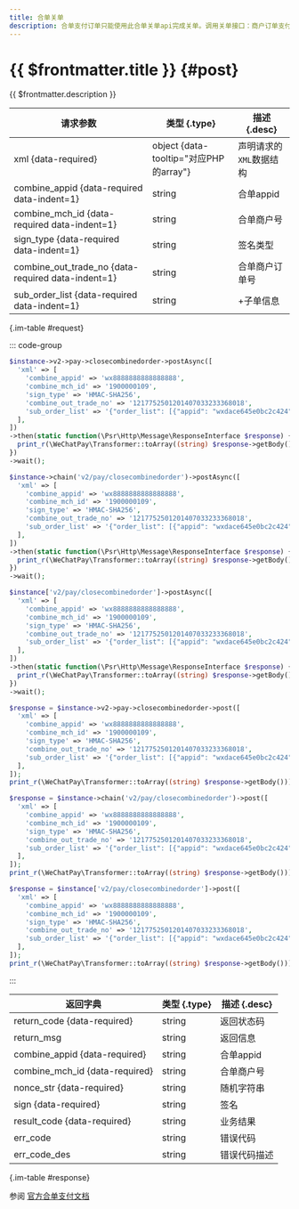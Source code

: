 ```yaml
---
title: 合单关单
description: 合单支付订单只能使用此合单关单api完成关单。调用关单接口：商户订单支付失败需要生成新单号重新发起支付，要对原订单号调用关单，避免重复支付；系统下单后，用户支付超时，系统退出不再受理，避免用户继续，请调用关单接口。**注意：订单生成后不能马上调用关单接口，最短调用时间间隔为1分钟。**
---
```


# {{ $frontmatter.title }} {#post}

{{ $frontmatter.description }}

| 请求参数 | 类型 {.type} | 描述 {.desc}
| --- | --- | ---
| xml {data-required} | object {data-tooltip="对应PHP的array"} | 声明请求的`XML`数据结构
| combine_appid {data-required data-indent=1} | string | 合单appid
| combine_mch_id {data-required data-indent=1} | string | 合单商户号
| sign_type {data-required data-indent=1} | string | 签名类型
| combine_out_trade_no {data-required data-indent=1} | string | 合单商户订单号
| sub_order_list {data-required data-indent=1} | string | +子单信息

{.im-table #request}

::: code-group

```php [异步纯链式]
$instance->v2->pay->closecombinedorder->postAsync([
  'xml' => [
    'combine_appid' => 'wx8888888888888888',
    'combine_mch_id' => '1900000109',
    'sign_type' => 'HMAC-SHA256',
    'combine_out_trade_no' => '1217752501201407033233368018',
    'sub_order_list' => '{"order_list": [{"appid": "wxdace645e0bc2c424","mch_id": "1900009001","out_trade_no": "OD201708030001","sub_appid": "wxdace645e0bc2c423","sub_mch_id": 1900009002}],"order_num": 3}',
  ],
])
->then(static function(\Psr\Http\Message\ResponseInterface $response) {
  print_r(\WeChatPay\Transformer::toArray((string) $response->getBody()));
})
->wait();
```

```php [异步声明式]
$instance->chain('v2/pay/closecombinedorder')->postAsync([
  'xml' => [
    'combine_appid' => 'wx8888888888888888',
    'combine_mch_id' => '1900000109',
    'sign_type' => 'HMAC-SHA256',
    'combine_out_trade_no' => '1217752501201407033233368018',
    'sub_order_list' => '{"order_list": [{"appid": "wxdace645e0bc2c424","mch_id": "1900009001","out_trade_no": "OD201708030001","sub_appid": "wxdace645e0bc2c423","sub_mch_id": 1900009002}],"order_num": 3}',
  ],
])
->then(static function(\Psr\Http\Message\ResponseInterface $response) {
  print_r(\WeChatPay\Transformer::toArray((string) $response->getBody()));
})
->wait();
```

```php [异步属性式]
$instance['v2/pay/closecombinedorder']->postAsync([
  'xml' => [
    'combine_appid' => 'wx8888888888888888',
    'combine_mch_id' => '1900000109',
    'sign_type' => 'HMAC-SHA256',
    'combine_out_trade_no' => '1217752501201407033233368018',
    'sub_order_list' => '{"order_list": [{"appid": "wxdace645e0bc2c424","mch_id": "1900009001","out_trade_no": "OD201708030001","sub_appid": "wxdace645e0bc2c423","sub_mch_id": 1900009002}],"order_num": 3}',
  ],
])
->then(static function(\Psr\Http\Message\ResponseInterface $response) {
  print_r(\WeChatPay\Transformer::toArray((string) $response->getBody()));
})
->wait();
```

```php [同步纯链式]
$response = $instance->v2->pay->closecombinedorder->post([
  'xml' => [
    'combine_appid' => 'wx8888888888888888',
    'combine_mch_id' => '1900000109',
    'sign_type' => 'HMAC-SHA256',
    'combine_out_trade_no' => '1217752501201407033233368018',
    'sub_order_list' => '{"order_list": [{"appid": "wxdace645e0bc2c424","mch_id": "1900009001","out_trade_no": "OD201708030001","sub_appid": "wxdace645e0bc2c423","sub_mch_id": 1900009002}],"order_num": 3}',
  ],
]);
print_r(\WeChatPay\Transformer::toArray((string) $response->getBody()));
```

```php [同步声明式]
$response = $instance->chain('v2/pay/closecombinedorder')->post([
  'xml' => [
    'combine_appid' => 'wx8888888888888888',
    'combine_mch_id' => '1900000109',
    'sign_type' => 'HMAC-SHA256',
    'combine_out_trade_no' => '1217752501201407033233368018',
    'sub_order_list' => '{"order_list": [{"appid": "wxdace645e0bc2c424","mch_id": "1900009001","out_trade_no": "OD201708030001","sub_appid": "wxdace645e0bc2c423","sub_mch_id": 1900009002}],"order_num": 3}',
  ],
]);
print_r(\WeChatPay\Transformer::toArray((string) $response->getBody()));
```

```php [同步属性式]
$response = $instance['v2/pay/closecombinedorder']->post([
  'xml' => [
    'combine_appid' => 'wx8888888888888888',
    'combine_mch_id' => '1900000109',
    'sign_type' => 'HMAC-SHA256',
    'combine_out_trade_no' => '1217752501201407033233368018',
    'sub_order_list' => '{"order_list": [{"appid": "wxdace645e0bc2c424","mch_id": "1900009001","out_trade_no": "OD201708030001","sub_appid": "wxdace645e0bc2c423","sub_mch_id": 1900009002}],"order_num": 3}',
  ],
]);
print_r(\WeChatPay\Transformer::toArray((string) $response->getBody()));
```

:::

| 返回字典 | 类型 {.type} | 描述 {.desc}
| --- | --- | ---
| return_code {data-required}| string | 返回状态码
| return_msg | string | 返回信息
| combine_appid {data-required}| string | 合单appid
| combine_mch_id {data-required}| string | 合单商户号
| nonce_str {data-required}| string | 随机字符串
| sign {data-required}| string | 签名
| result_code {data-required}| string | 业务结果
| err_code | string | 错误代码
| err_code_des | string | 错误代码描述

{.im-table #response}

参阅 [官方合单支付文档](https://pay.weixin.qq.com/wiki/doc/api/combine.php?chapter=24_2&index=3)
